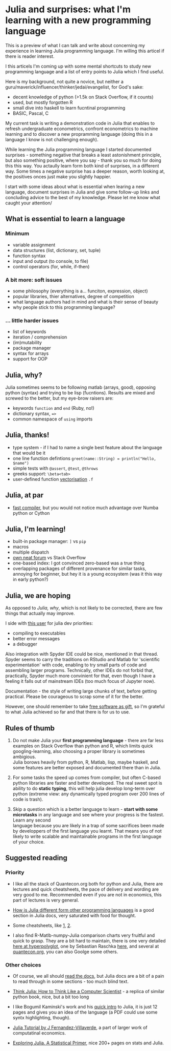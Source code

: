 Julia and surprises: what I'm learning with a new programming language 
======================================================================

This is a preview of what I can talk and write about concerning my 
experience in learning Julia programming language. I'm willing this articel 
if there is reader interest. 

I this articels I'm coming up with some mental shortcuts to study new programming 
language and a list of entry points to Julia which I find useful. 

Here is my background, not quite a novice, but neither a 
guru/maverick/influencer/thinker/jedai/evangelist, for God's sake:

- decent knowledge of python (>1.5k on Stack Overflow, if it counts)
- used, but mostly forgotten R
- small dive into haskell to learn fucntinal programming
- BASIC, Pascal, C

My current task is writing a demonstration code in Julia that 
enables to refresh undergraduate econometrics, confront econometrics 
to machine learning and to discover a new propramming language (doing 
this in a language I know is not challenging enough). 

While learning the Julia programming language I started documented 
surprises - something negative that breaks a least astonishment
principle, but also something positive, where you say - thank you so much 
for doing this this way. You actaully learn form both kind of surprises,
in a different way. Some times a negative surprise has a deeper reason,
worth looking at, the positives onces just make you slightly happier. 

I start with some ideas about what is essential when learing a new language,
document surprises in Julia and give some follow-up links and concluding 
advice to the best of my knowledge. Please let me know what caught your attention/ 

What is essential to learn a language
-------------------------------------

### Minimum

- variable assignment 
- data structures (list, dictionary, set, tuple)
- function syntax 
- input and output (to console, to file)
- control operators (for, while, if-then)

### A bit more: soft issues 

- some philosophy (everything is a... funciton, expression, object)
- popular libraries, thier alternatives, degree of competition
- what language authors had in mind and what is their sense of beauty 
- why people stick to this programming language?

### ... little harder issues

- list of keywords
- iteration / comprehension
- (im)mutability
- package manager
- syntax for arrays
- support for OOP

 
Julia, why?
-----------

Julia sometimes seems to be following matlab (arrays, good), opposing python 
(syntax) and trying to be lisp (fucntions). Results are mixed and screwed to the better,
but my eye-brow raisers are:

- keywords `function` and `end` (Ruby, no!)
- dictionary syntax, `=>`
- common namespace of `using` imports
   

Julia, thanks!
---------------

- type system - if I had to name a single best feature about the language that would be it
- one line function defintions `greet(name::String) = println("Hello, $name")`
- simple tests with `@assert`, `@test`, `@throws` 
- greeks support: `\beta<tab>`
- user-defined function [vectorisation](https://julialang.org/blog/2017/01/moredots) `.f`

Julia, at par
-------------

- [fast compiler](https://www.sas.upenn.edu/~jesusfv/Update_March_23_2018.pdf), but you 
  would not notice much advantage over Numba python or Cython


Julia, I'm learning!
--------------------

- built-in package manager: `]` vs `pip`
- macros
- multiple dispatch
- [own neat forum](https://discourse.julialang.org/) vs Stack Overflow
- one-based index: I got convinced zero-based was a true thing
- overlapping packages of different provenance for similar tasks,
  annoying for beginner, but hey it is a young ecosystem (was it this 
  way in early python?)

Julia, we are hoping
--------------------

As opposed to *Julia, why*, which is not likely to be corrected, there are few things that 
actually may improve.

I side with [this user](https://discourse.julialang.org/t/list-of-most-desired-features-for-julia-v1-x/4481/83)
for julia dev priorities: 

- compiling to executables 
- better error messages 
- a debugger

Also integration with Spyder IDE could be nice, mentioned in that thread. Spyder seems to carry the 
traditions on RStudio and Matlab for 'scientific experimentation' with code, enabling to try small parts
of code and assembling larger programs. Technically, other IDEs do not forbid that, practically,
Spyder much more convinient for that, even though I have a feeling it falls out of mainstream IDEs
(too much focus of Jupyter now). 

Documentation - the style of writing large chunks of text, before getting practical. 
Please be courageous to scrap some of it for the better. 

However, one should remember to take [free software as gift](https://gist.github.com/richhickey/1563cddea1002958f96e7ba9519972d9), so I'm grateful to what Julia achieved so far and that there is for us to use.


Rules of thumb 
--------------

1. Do not make Julia your **first programming language** - there are far less 
   examples on Stack Overflow than python and R, which limits quick 
   googling-learning, also choosing a proper library is sometimes ambigious.  
   Julia borows heavily from python, R, Matlab, lisp, maybe haskell, 
   and some features are better exposed and documented there than in Julia. 

2. For some tasks the speed up comes from compiler, but often C-based 
   python libraries are faster and better developed. The real sweet spot
   is ability to do **static typing**, this will help julia develop long-term 
   over python (extreme view: any dynamically typed program over 200 lines 
   of code is trash).

3. Skip a question which is a better language to learn - **start with some microtasks**
   in any language and see where your progress is the fastest. Learn any second  
   language because you are likely in a trap of some sacrifices been made by 
   developpers of the first language you learnt. That means you of not likely to write 
   scalable and maintainable programs in the first language of your choice. 

Suggested reading
------------------


### Priority

- I like all the stack of Quantecon.org both for python and Julia, there are lectures and quick cheatsheets,
  the pace of delivery and wording are very good to me. Recommended even if you are not in economics, this part of 
  lectures is very general.

- [How is Julia different form other programming languages](https://docs.julialang.org/en/v1/manual/noteworthy-differences/) 
  is a good section in Julia docs, very saturated with food for thought.

- Some cheatsheets, like [1](https://juliadocs.github.io/Julia-Cheat-Sheet/), [2](https://cheatsheets.quantecon.org/julia-cheatsheet.html). 

- I also find R-Matlb-numpy-Julia comparison charts very fruitful and quick to grasp. They are a bit hard to maintain,
  there is one very detailed [here at hyperpolyglot](http://hyperpolyglot.org/numerical-analysis2#numpy), 
  one by Sebastian Raschka [here](http://sebastianraschka.com/Articles/2014_matrix_cheatsheet.html), and
  several at [quantecon.org](https://cheatsheets.quantecon.org/), you can also Goolge some others.

### Other choices

- Of course, we all should [read the docs](https://docs.julialang.org/en/v1.1-dev/), but Julia docs 
  are a bit of a pain to read through in some sections - too much blind text.   

- [Think Julia: How to Think Like a Computer Scientist](https://benlauwens.github.io/ThinkJulia.jl/latest/book.html) - a replica of similar python book, nice, but a bit too long

- I like Bogumil Kaminski's work and his [quick intro](http://bogumilkaminski.pl/files/julia_express.pdf) to Julia, it is just 12 pages and gives you an idea of the language (a PDF could use some syntx highlighting, though). 

- [Julia Tutorial by J Fernandez-Villaverde](https://www.sas.upenn.edu/~jesusfv/Chapter_HPC_8_Julia.pdf), a part of larger 
   work of computatinal economics.

- [Exploring Julia. A Statistical Primer](https://people.smp.uq.edu.au/YoniNazarathy/julia-stats/exploring-julia-a-statistical-primer-DRAFT.pdf), nice 200+ pages on stats and Julia.
